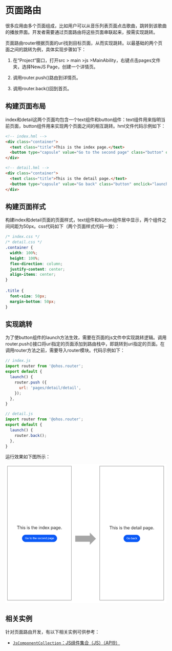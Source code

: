 # 页面路由

很多应用由多个页面组成，比如用户可以从音乐列表页面点击歌曲，跳转到该歌曲的播放界面。开发者需要通过页面路由将这些页面串联起来，按需实现跳转。


页面路由router根据页面的uri找到目标页面，从而实现跳转。以最基础的两个页面之间的跳转为例，具体实现步骤如下：


1. 在“Project“窗口，打开src &gt; main &gt;js &gt;MainAbility，右键点击pages文件夹，选择NewJS Page，创建一个详情页。

2. 调用router.push()路由到详情页。

3. 调用router.back()回到首页。


## 构建页面布局

index和detail这两个页面均包含一个text组件和button组件：text组件用来指明当前页面，button组件用来实现两个页面之间的相互跳转。hml文件代码示例如下：

```html
<!-- index.hml -->
<div class="container">
  <text class="title">This is the index page.</text>
  <button type="capsule" value="Go to the second page" class="button" onclick="launch"></button>
</div>
```

```html
<!-- detail.hml -->
<div class="container">
  <text class="title">This is the detail page.</text>
  <button type="capsule" value="Go back" class="button" onclick="launch"></button>
</div>
```


## 构建页面样式

构建index和detail页面的页面样式，text组件和button组件居中显示，两个组件之间间距为50px。css代码如下（两个页面样式代码一致）：

```css
/* index.css */
/* detail.css */
.container {
  width: 100%;
  height: 100%;
  flex-direction: column;
  justify-content: center;
  align-items: center;
}

.title {
  font-size: 50px;
  margin-bottom: 50px;
}
```


## 实现跳转

为了使button组件的launch方法生效，需要在页面的js文件中实现跳转逻辑。调用router.push()接口将uri指定的页面添加到路由栈中，即跳转到uri指定的页面。在调用router方法之前，需要导入router模块。代码示例如下：

```js
// index.js
import router from '@ohos.router';
export default {
  launch() {
    router.push ({
      url: 'pages/detail/detail',
    });
  },
}
```

```js
// detail.js
import router from '@ohos.router';
export default {
  launch() {
    router.back();
  },
}
```

运行效果如下图所示：

![zh-cn_image_0000001070707559](figures/zh-cn_image_0000001070707559.png)


## 相关实例

针对页面路由开发，有以下相关实例可供参考：

- [`JsComponentCollection`：JS组件集合（JS）（API9）](https://gitee.com/openharmony/applications_app_samples/tree/OpenHarmony-4.0-Beta2/code/UI/JsComponentClollection/JsComponentCollection)
